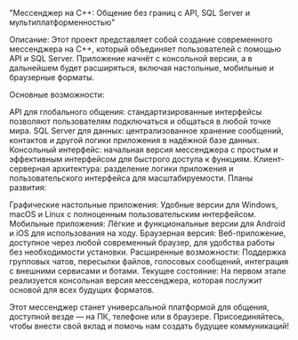 "Мессенджер на C++: Общение без границ с API, SQL Server и мультиплатформенностью"

Описание:
Этот проект представляет собой создание современного мессенджера на C++, который объединяет пользователей с помощью API и SQL Server. Приложение начнёт с консольной версии, а в дальнейшем будет расширяться, включая настольные, мобильные и браузерные форматы.

Основные возможности:

API для глобального общения: стандартизированные интерфейсы позволяют пользователям подключаться и общаться в любой точке мира.
SQL Server для данных: централизованное хранение сообщений, контактов и другой логики приложения в надёжной базе данных.
Консольный интерфейс: начальная версия мессенджера с простым и эффективным интерфейсом для быстрого доступа к функциям.
Клиент-серверная архитектура: разделение логики приложения и пользовательского интерфейса для масштабируемости.
Планы развития:

Графические настольные приложения:
Удобные версии для Windows, macOS и Linux с полноценным пользовательским интерфейсом.
Мобильные приложения:
Лёгкие и функциональные версии для Android и iOS для использования на ходу.
Браузерная версия:
Веб-приложение, доступное через любой современный браузер, для удобства работы без необходимости установки.
Расширенные возможности:
Поддержка групповых чатов, пересылки файлов, голосовых сообщений, интеграция с внешними сервисами и ботами.
Текущее состояние:
На первом этапе реализуется консольная версия мессенджера, которая послужит основой для всех будущих форматов.

Этот мессенджер станет универсальной платформой для общения, доступной везде — на ПК, телефоне или в браузере. Присоединяйтесь, чтобы внести свой вклад и помочь нам создать будущее коммуникаций!
